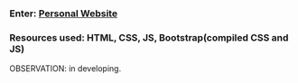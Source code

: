 <h3>Enter: <a href="https://taisbarbosa.github.io/personal_website/" target="_blank">Personal Website</a></h3>
<h3>Resources used: HTML, CSS, JS, Bootstrap(compiled CSS and JS)</h3>
<p>OBSERVATION: in developing.</p>
